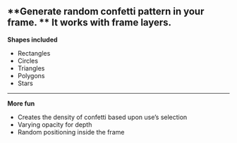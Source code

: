 **Generate random confetti pattern in your frame. **
It works with frame layers.
---
**Shapes included**
- Rectangles
- Circles
- Triangles
- Polygons
- Stars
---
**More fun**
- Creates the density of confetti based upon use’s selection
- Varying opacity for depth
- Random positioning inside the frame

